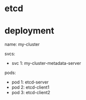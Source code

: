 # etcd

# deployment

name: my-cluster

svcs:
* svc 1: my-cluster-metadata-server

pods:
* pod 1: etcd-server
* pod 2: etcd-client1
* pod 3: etcd-client2
